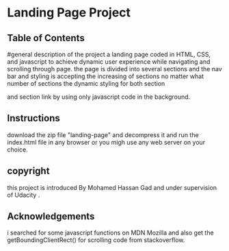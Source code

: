 # Landing Page Project

## Table of Contents
#general description of the project
a landing page coded in HTML, CSS, and javascript to achieve dynamic user experience 
while navigating and scrolling through page.
the page is divided into several sections and the nav bar and styling is accepting the increasing of sections no matter what number of sections the dynamic styling for both section <div> and section link <a> by using only javascript code in the background.
## Instructions
download the zip file "landing-page" and decompress it and run the index.html file in any browser or you migh use any web server on your choice.

## copyright
this project is introduced By Mohamed Hassan Gad and under supervision of Udacity .

## Acknowledgements
i searched for some javascript functions on MDN Mozilla and also get the getBoundingClientRect() for scrolling code from stackoverflow.



